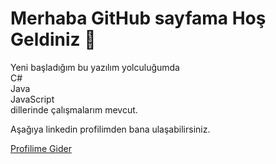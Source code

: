 <h1>Merhaba GitHub sayfama Hoş Geldiniz 👋</h1>
<p>Yeni başladığım bu yazılım yolculuğumda <br>
  C# <br>
  Java <br> 
  JavaScript <br> 
  dillerinde çalışmalarım mevcut.</p>
  <p>Aşağıya linkedin profilimden bana ulaşabilirsiniz.</p>
<a href="https://www.linkedin.com/in/myk1988/" title="MYK">Profilime Gider</a>

<!--
**MYK1988/MYK1988** is a ✨ _special_ ✨ repository because its `README.md` (this file) appears on your GitHub profile.

Here are some ideas to get you started:

- 🔭 I’m currently working on ...
- 🌱 I’m currently learning ...
- 👯 I’m looking to collaborate on ...
- 🤔 I’m looking for help with ...
- 💬 Ask me about ...
- 📫 How to reach me: ...
- 😄 Pronouns: ...
- ⚡ Fun fact: ...
-->
